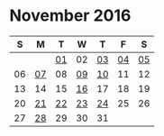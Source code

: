 # November 2016

| S  | M  | T  | W  | T  | F  | S  |
|----|----|----|----|----|----|----|
|    |    | [01](01.md) | 02 | [03](03.md) | [04](04.md) | [05](05.md) |
| 06 | [07](07.md) | 08 | [09](09.md) | [10](10.md) | 11 | 12 |
| 13 | 14 | 15 | [16](16.md) | 17 | 18 | 19 |
| 20 | [21](21.md) | [22](22.md) | [23](23.md) | [24](24.md) | 25 | 26 |
| 27 | [28](28.md) | 29 | 30 | 31 |    |    |